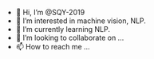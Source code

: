 - 👋 Hi, I’m @SQY-2019
- 👀 I’m interested in machine vision, NLP.
- 🌱 I’m currently learning NLP.
- 💞️ I’m looking to collaborate on ...
- 📫 How to reach me ...

<!---
SQY-2019/SQY-2019 is a ✨ special ✨ repository because its `README.md` (this file) appears on your GitHub profile.
You can click the Preview link to take a look at your changes.
--->
